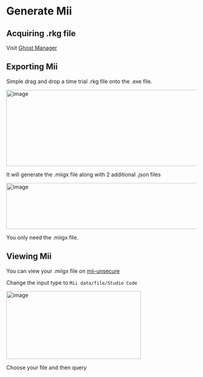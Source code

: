 # Generate Mii

## Acquiring .rkg file
Visit [Ghost Manager](https://www.tt-rec.com/howto/?page=ghostmanager)

## Exporting Mii
Simple drag and drop a time trial .rkg file onto the .exe file.

<img width="623" height="202" alt="image" src="https://github.com/user-attachments/assets/9e6278eb-2b92-4203-969b-fa2f7eb83802" />

It will generate the .miigx file along with 2 additional .json files

<img width="614" height="122" alt="image" src="https://github.com/user-attachments/assets/fa656fb8-6188-4eec-85a0-f6326533257f" />

You only need the .miigx file.

## Viewing Mii
You can view your .miigx file on [mii-unsecure](https://mii-unsecure.ariankordi.net/)

Change the input type to `Mii data/file/Studio Code`

<img width="356" height="180" alt="image" src="https://github.com/user-attachments/assets/94157857-4264-43b5-99f1-8a0c35667f52" />

Choose your file and then query
